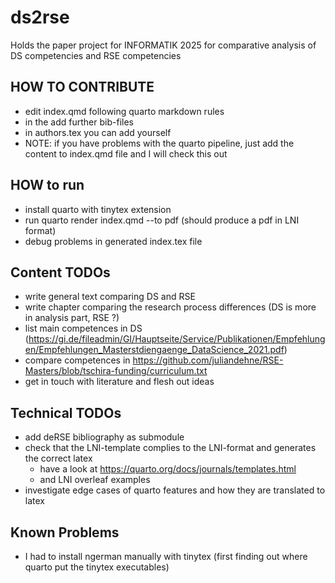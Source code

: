 # ds2rse
Holds the paper project for INFORMATIK 2025 for comparative analysis of DS competencies and RSE competencies

## HOW TO CONTRIBUTE

- edit index.qmd following quarto markdown rules
- in the add further bib-files
- in authors.tex you can add yourself
- NOTE: if you have problems with the quarto pipeline, just add the content to index.qmd file and I will check this out

## HOW to run

- install quarto with tinytex extension
- run quarto render index.qmd --to pdf (should produce a pdf in LNI format)
- debug problems in generated index.tex file


## Content TODOs

- write general text comparing DS and RSE
- write chapter comparing the research process differences (DS is more in analysis part, RSE ?)
- list main competences in DS (https://gi.de/fileadmin/GI/Hauptseite/Service/Publikationen/Empfehlungen/Empfehlungen_Masterstdiengaenge_DataScience_2021.pdf)
- compare competences in https://github.com/juliandehne/RSE-Masters/blob/tschira-funding/curriculum.txt 
- get in touch with literature and flesh out ideas

## Technical TODOs

- add deRSE bibliography as submodule
- check that the LNI-template complies to the LNI-format and generates the correct latex
    - have a look at https://quarto.org/docs/journals/templates.html
    - and LNI overleaf examples
- investigate edge cases of quarto features and how they are translated to latex

## Known Problems

- I had to install ngerman manually with tinytex (first finding out where quarto put the tinytex executables)
